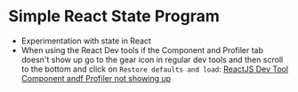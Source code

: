 # Simple React State Program

- Experimentation with state in React
- When using the React Dev tools if the Component and Profiler tab doesn't show up go to the gear icon in regular dev tools and then scroll to the bottom and click on `Restore defaults and load`: [ReactJS Dev Tool Component andf Profiler not showing up](https://stackoverflow.com/questions/27030937/reactjs-chrome-extension-installed-but-not-showing-up)
